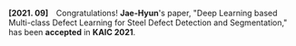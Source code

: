 **[2021. 09]** Congratulations! **Jae-Hyun**'s paper, "Deep Learning based Multi-class Defect Learning for Steel Defect Detection and Segmentation," has been **accepted** in **KAIC 2021**.
